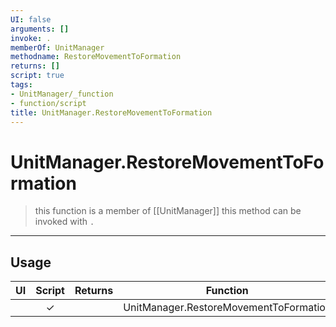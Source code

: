 ```yaml
---
UI: false
arguments: []
invoke: .
memberOf: UnitManager
methodname: RestoreMovementToFormation
returns: []
script: true
tags:
- UnitManager/_function
- function/script
title: UnitManager.RestoreMovementToFormation
---
```

# UnitManager.RestoreMovementToFormation
> this function is a member of [[UnitManager]]
> this method can be invoked with `.`
-----
## Usage
|  UI | Script | Returns | Function | Arguments |
|:---:|:------:|-------:|:--------:|:---------|
| |✓||UnitManager.RestoreMovementToFormation||
